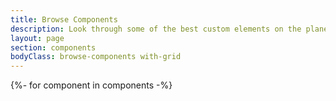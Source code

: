 ```yaml
---
title: Browse Components
description: Look through some of the best custom elements on the planet.
layout: page
section: components
bodyClass: browse-components with-grid
---
```


<quiet-search-list id="component-index" match="fuzzy">
  <quiet-text-field 
    slot="controller" 
    placeholder="Searching {{ components.length }} custom elements" 
    description="Results will automatically update as you type" 
    pill 
    autofocus 
    with-clear
    class="quiet-vh-label quiet-vh-description"
  >
    <quiet-icon slot="start" name="search"></quiet-icon>
  </quiet-text-field>

  {%- for component in components -%}
    <a 
      class="component" 
      href="/docs/components/{{ component.tagName | stripQuietPrefix}}"
    >
      <p class="name">{{ component.tagName | tagNameToDisplayName }}</p>
      <p class="tag-name"><code>&lt;{{ component.tagName }}&gt;</code></p>
      <p class="summary">{{ component.summary }}</p>
      <div class="badges">
        {%- if component.status == 'experimental' %}[experimental]{% endif %}
        {%- if component.status == 'stable' %}[stable]{% endif %}
        <quiet-badge>since {{ component.since }}</quiet-badge>
        {%- if component.superclass.name == 'QuietFormControlElement' %}[form]{% endif %}
      </div>
    </a>
  {%- endfor -%}

  <quiet-empty-state slot="empty">
    <img
      slot="illustration"
      src="/assets/images/whiskers/thinking.svg"
      alt="Whiskers the mouse pondering"
      style="width: auto; max-height: 12rem;"
    >
    <p>
      Sorry, nothing like that has been built yet!<br>
      <a href="https://github.com/quietui/quiet/discussions/categories/feature-requests" target="_blank">Ask for it here</a>
    </p>
  </quiet-empty-state>
</quiet-search-list>

<style>
  h1.title {
    text-align: center;
  }

  #component-index {
    &::part(items) {
      display: grid;
      grid-template-columns: repeat(auto-fill, minmax(18rem, 1fr));
      align-items: start;
      width: 100%;
      margin-block-end: 2rem;
    }

    quiet-text-field {
      max-width: 460px;
      margin-inline: auto;
      margin-block-end: 3rem;

      &::part(label) {
        margin-inline: auto;
      }
    }

    .component {
      position: relative;
      display: flex;
      flex-direction: column;
      flex: 1 1 auto;
      height: 100%;
      border: var(--quiet-border-style) var(--quiet-border-width) var(--quiet-neutral-stroke-softer);
      border-radius: 1rem;
      background-color: var(--quiet-paper-color);
      box-shadow: var(--quiet-shadow-softer);
      font-weight: inherit;
      padding: 1.25rem;
      text-decoration: none;
      color: inherit;
      transition: all 150ms ease-out;

      &:focus-visible {
        outline-offset: calc(-1 * var(--quiet-border-width));
      }

      @media (hover: hover) {
        &:hover {
          transform: translateY(-3px) scale(1.02);
          box-shadow: var(--quiet-shadow-soft);
        }
      }

      .name {
        font-size: 1.25rem;
        font-weight: var(--quiet-font-weight-bold);
        margin-block-end: 0.25rem;
      }

      .tag-name {
        margin-block: 0;

        code {
          font-size: 0.9375rem;
        }
      }

      .summary {
        margin-block: 0.5rem 1rem;
      }

      code {
        color: var(--quiet-text-muted);
        background: transparent;
        font-size: 1.125rem;
        white-space: normal;
        padding: 0;
      }

      .badges {
        display: flex;
        gap: .25rem;
        align-items: center;
        margin-top: auto;
      }
    }

    .empty {
      grid-column: 1 / -1;
      padding: 3rem 2rem;
      color: var(--quiet-text-muted);
      font-size: 1.125rem;
      text-align: center;

      quiet-icon {
        display: block;
        width: 2rem;
        height: 2rem;
        margin-inline: auto;
        margin-block-end: 0.5rem;
      }
    }
  }
</style>
